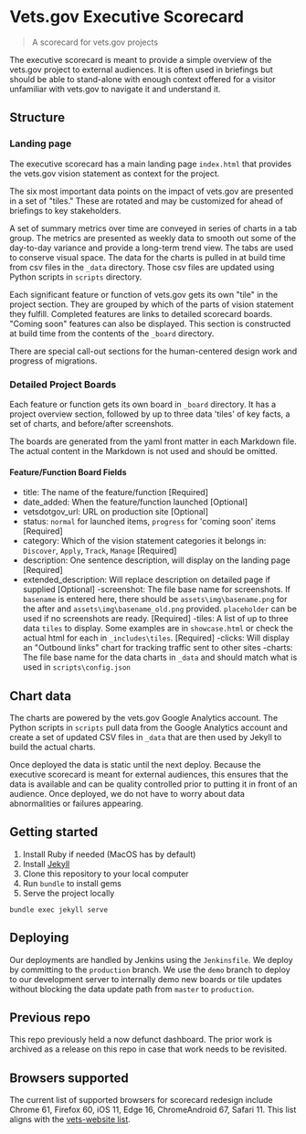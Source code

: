 # Vets.gov Executive Scorecard

> A scorecard for vets.gov projects

The executive scorecard is meant to provide a simple overview of the vets.gov project to external audiences. It is often used in briefings but should be able to stand-alone with enough context offered for a visitor unfamiliar with vets.gov to navigate it and understand it.

## Structure

### Landing page

The executive scorecard has a main landing page `index.html` that provides the vets.gov vision statement as context for the project.

The six most important data points on the impact of vets.gov are presented in a set of "tiles." These are rotated and may be customized for ahead of briefings to key stakeholders.

A set of summary metrics over time are conveyed in series of charts in a tab group. The metrics are presented as weekly data to smooth out some of the day-to-day variance and provide a long-term trend view. The tabs are used to conserve visual space. The data for the charts is pulled in at build time from csv files in the `_data` directory. Those csv files are updated using Python scripts in `scripts` directory.

Each significant feature or function of vets.gov gets its own "tile" in the project section. They are grouped by which of the parts of vision statement they fulfill. Completed features are links to detailed scorecard boards. "Coming soon" features can also be displayed. This section is constructed at build time from the contents of the `_board` directory.

There are special call-out sections for the human-centered design work and progress of migrations.

### Detailed Project Boards

Each feature or function gets its own board in `_board` directory. It has a project overview section, followed by up to three data 'tiles' of key facts, a set of charts, and before/after screenshots.

The boards are generated from the yaml front matter in each Markdown file. The actual content in the Markdown is not used and should be omitted.

#### Feature/Function Board Fields
- title: The name of the feature/function [Required]
- date_added: When the feature/function launched [Optional]
- vetsdotgov_url: URL on production site [Optional]
- status: `normal` for launched items, `progress` for 'coming soon' items [Required]
- category: Which of the vision statement categories it belongs in: `Discover`, `Apply`, `Track`, `Manage` [Required]
- description: One sentence description, will display on the landing page [Required]
- extended_description: Will replace description on detailed page if supplied [Optional]
-screenshot: The file base name for screenshots. If `basename` is entered here, there should be `assets\img\basename.png` for the after and `assets\img\basename_old.png` provided. `placeholder` can be used if no screenshots are ready. [Required]
-tiles: A list of up to three data `tiles` to display. Some examples are in `showcase.html` or check the actual html for each in `_includes\tiles`. [Required]
-clicks: Will display an "Outbound links" chart for tracking traffic sent to other sites
-charts: The file base name for the data charts in `_data` and should match what is used in `scripts\config.json`

## Chart data

The charts are powered by the vets.gov Google Analytics account. The Python scripts in `scripts` pull data from the Google Analytics account and create a set of updated CSV files in `_data` that are then used by Jekyll to build the actual charts.

Once deployed the data is static until the next deploy. Because the executive scorecard is meant for external audiences, this ensures that the data is available and can be quality controlled prior to putting it in front of an audience. Once deployed, we do not have to worry about data abnormalities or failures appearing.

## Getting started

1. Install Ruby if needed (MacOS has by default)
1. Install [Jekyll](https://jekyllrb.com/docs/installation/)
2. Clone this repository to your local computer
3. Run `bundle` to install gems
3. Serve the project locally
  ```
  bundle exec jekyll serve
  ```

## Deploying

Our deployments are handled by Jenkins using the `Jenkinsfile`. We deploy by committing to the `production` branch. We use the `demo` branch to deploy to our development server to internally demo new boards or tile updates without blocking the data update path from `master` to `production`.

## Previous repo

This repo previously held a now defunct dashboard. The prior work is archived as a release on this repo in case that work needs to be revisited.

## Browsers supported

The current list of supported browsers for scorecard redesign include Chrome 61, Firefox 60, iOS 11, Edge 16, ChromeAndroid 67, Safari 11. This list aligns with the [vets-website list](https://github.com/department-of-veterans-affairs/vets-website/blob/master/.babelrc#L16).
